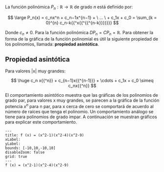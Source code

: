 La función polinómica $P_n : \mathbb{R} → \mathbb{R}$ de grado $n$ está definido por:

$$
\large P_n(x) = c_nx^n + c_n−1x^{n−1} + \ ... \ + c_1x + c_0 = \sum_{k = 0}^{n} c_n-k{{^x{{^{{^{n-k}}}}}}}
$$

Donde $c_n \neq 0$. Para la función polinómica $DP_n = CP_n = \mathbb{R}$. Para obtener la forma de la gráfica de la función polinomial es útil la siguiente propiedad de los polinomios, llamada: **propiedad asintótica**. 

## Propiedad asintótica

Para valores |x| muy grandes:

$$
 \huge c_n x{{^n}} + c_{n−1}x{{^{n-1}}} + \cdots  + c_1x + c_0 \simeq  c_nx{{^n}}
$$

El comportamiento asintótico muestra que las gráficas de los polinomios de grado par, para valores x muy grandes, se parecen a la gráfica de la función potencia $x^n$ para n par, para x cerca de cero se comportará de acuerdo al número de raíces que tenga el polinomio. Un comportamiento análogo se tiene para polinomios de grado impar. A continuación se muestran gráficos para explicar este comportamiento.


```functionplot
---
title: f (x) = (x^2-1)(x^2-4)(x^2-9)
xLabel: 
yLabel: 
bounds: [-10,10,-10,10]
disableZoom: false
grid: true
---
f (x) = (x^2-1)(x^2-4)(x^2-9)
```


